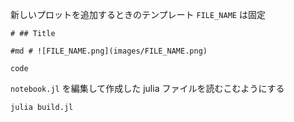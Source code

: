 新しいプロットを追加するときのテンプレート
`FILE_NAME` は固定

```
# ## Title

#md # ![FILE_NAME.png](images/FILE_NAME.png)

code
```


`notebook.jl` を編集して作成した julia ファイルを読むこむようにする

```
julia build.jl
```
